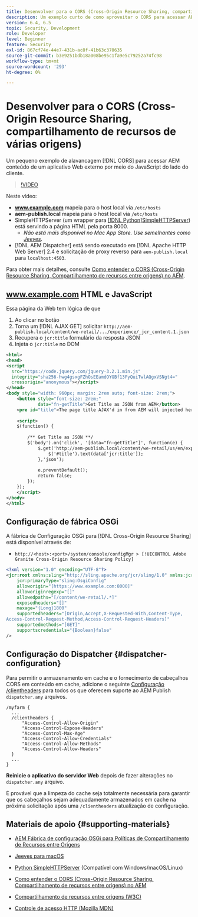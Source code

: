 ```yaml
---
title: Desenvolver para o CORS (Cross-Origin Resource Sharing, compartilhamento de recursos entre origens) com AEM
description: Um exemplo curto de como aproveitar o CORS para acessar AEM conteúdo de um aplicativo Web externo por meio do JavaScript do lado do cliente.
version: 6.4, 6.5
topic: Security, Development
role: Developer
level: Beginner
feature: Security
exl-id: 867cf74e-44e7-431b-ac8f-41b63c370635
source-git-commit: b3e9251bdb18a008be95c1fa9e5c79252a74fc98
workflow-type: tm+mt
source-wordcount: '293'
ht-degree: 0%

---
```


# Desenvolver para o CORS (Cross-Origin Resource Sharing, compartilhamento de recursos de várias origens)

Um pequeno exemplo de alavancagem [!DNL CORS] para acessar AEM conteúdo de um aplicativo Web externo por meio do JavaScript do lado do cliente.

>[!VIDEO](https://video.tv.adobe.com/v/18837?quality=12&learn=on)

Neste vídeo:

* **www.example.com** mapeia para o host local via `/etc/hosts`
* **aem-publish.local** mapeia para o host local via `/etc/hosts`
* SimpleHTTPServer (um wrapper para [[!DNL Python]SimpleHTTPServer](https://docs.python.org/2/library/simplehttpserver.html)) está servindo a página HTML pela porta 8000.
   * _Não está mais disponível no Mac App Store. Use semelhantes como [Jeeves](https://apps.apple.com/us/app/jeeves-local-http-server/id980824182?mt=12)._
* [!DNL AEM Dispatcher] está sendo executado em [!DNL Apache HTTP Web Server] 2.4 e solicitação de proxy reverso para `aem-publish.local` para `localhost:4503`.

Para obter mais detalhes, consulte [Como entender o CORS (Cross-Origin Resource Sharing, Compartilhamento de recursos entre origens) no AEM](./understand-cross-origin-resource-sharing.md).

## www.example.com HTML e JavaScript

Essa página da Web tem lógica de que

1. Ao clicar no botão
1. Torna um [!DNL AJAX GET] solicitar `http://aem-publish.local/content/we-retail/.../experience/_jcr_content.1.json`
1. Recupera o `jcr:title` formulário da resposta JSON
1. Injeta o `jcr:title` no DOM

```xml
<html>
<head>
<script
  src="https://code.jquery.com/jquery-3.2.1.min.js"
  integrity="sha256-hwg4gsxgFZhOsEEamdOYGBf13FyQuiTwlAQgxVSNgt4="
  crossorigin="anonymous"></script>   
</head>
<body style="width: 960px; margin: 2rem auto; font-size: 2rem;">
    <button style="font-size: 2rem;"
            data="fn-getTitle">Get Title as JSON from AEM</button>
    <pre id="title">The page title AJAX'd in from AEM will injected here</pre>
    
    <script>
    $(function() { 
        
        /** Get Title as JSON **/
        $('body').on('click', '[data="fn-getTitle"]', function(e) { 
            $.get('http://aem-publish.local/content/we-retail/us/en/experience/_jcr_content.1.json', function(data) {
                $('#title').text(data['jcr:title']);
            },'json');
            
            e.preventDefault();
            return false;
        });
    });
    </script>
</body>
</html>
```

## Configuração de fábrica OSGi

A fábrica de Configuração OSGi para [!DNL Cross-Origin Resource Sharing] está disponível através de:

* `http://<host>:<port>/system/console/configMgr > [!UICONTROL Adobe Granite Cross-Origin Resource Sharing Policy]`

```xml
<?xml version="1.0" encoding="UTF-8"?>
<jcr:root xmlns:sling="http://sling.apache.org/jcr/sling/1.0" xmlns:jcr="http://www.jcp.org/jcr/1.0"
    jcr:primaryType="sling:OsgiConfig"
    alloworigin="[https://www.example.com:8000]"
    alloworiginregexp="[]"
    allowedpaths="[/content/we-retail/.*]"
    exposedheaders="[]"
    maxage="{Long}1800"
    supportedheaders="[Origin,Accept,X-Requested-With,Content-Type,
Access-Control-Request-Method,Access-Control-Request-Headers]"
    supportedmethods="[GET]"
    supportscredentials="{Boolean}false"
/>
```

## Configuração do Dispatcher {#dispatcher-configuration}

Para permitir o armazenamento em cache e o fornecimento de cabeçalhos CORS em conteúdo em cache, adicione o seguinte [Configuração /clientheaders](https://experienceleague.adobe.com/docs/experience-manager-dispatcher/using/configuring/dispatcher-configuration.html?lang=en#specifying-the-http-headers-to-pass-through-clientheaders) para todos os que oferecem suporte ao AEM Publish `dispatcher.any` arquivos.

```
/myfarm { 
  ...
  /clientheaders {
      "Access-Control-Allow-Origin"
      "Access-Control-Expose-Headers"
      "Access-Control-Max-Age"
      "Access-Control-Allow-Credentials"
      "Access-Control-Allow-Methods"
      "Access-Control-Allow-Headers"
  }
  ...
}
```

**Reinicie o aplicativo do servidor Web** depois de fazer alterações no `dispatcher.any` arquivo.

É provável que a limpeza do cache seja totalmente necessária para garantir que os cabeçalhos sejam adequadamente armazenados em cache na próxima solicitação após uma `/clientheaders` atualização de configuração.

## Materiais de apoio {#supporting-materials}

* [AEM Fábrica de configuração OSGi para Políticas de Compartilhamento de Recursos entre Origens](http://localhost:4502/system/console/configMgr/com.adobe.granite.cors.impl.CORSPolicyImpl)
* [Jeeves para macOS](https://apps.apple.com/us/app/jeeves-local-http-server/id980824182?mt=12)
* [Python SimpleHTTPServer](https://docs.python.org/2/library/simplehttpserver.html) (Compatível com Windows/macOS/Linux)

* [Como entender o CORS (Cross-Origin Resource Sharing, Compartilhamento de recursos entre origens) no AEM](./understand-cross-origin-resource-sharing.md)
* [Compartilhamento de recursos entre origens (W3C)](https://www.w3.org/TR/cors/)
* [Controle de acesso HTTP (Mozilla MDN)](https://developer.mozilla.org/en-US/docs/Web/HTTP/Access_control_CORS)
